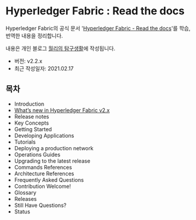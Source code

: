 # Hyperledger Fabric : Read the docs



Hyperledger Fabric의 공식 문서 '[Hyperledger Fabric - Read the docs](https://hyperledger-fabric.readthedocs.io/en/release-2.2/)'를 학습, 번역한 내용을 정리합니다.

내용은 개인 블로그 [월리의 탐구생활](wnjoon.tistory.com)에 작성됩니다.

- 버전: v2.2.x
- 최근 작성일자: 2021.02.17



## 목차

- Introduction
- [What’s new in Hyperledger Fabric v2.x](https://wnjoon.tistory.com/20)
- Release notes
- Key Concepts
- Getting Started
- Developing Applications
- Tutorials
- Deploying a production network
- Operations Guides
- Upgrading to the latest release
- Commands References
- Architecture References
- Frequently Asked Questions
- Contribution Welcome!
- Glossary
- Releases
- Still Have Questions?
- Status